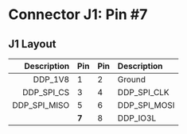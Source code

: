 # Connector J1: Pin #7

## J1 Layout

| Description | Pin | Pin | Description |
|------------:|-----|-----|:------------|
|     DDP_1V8 |  1  |  2  | Ground      |
|  DDP_SPI_CS |  3  |  4  | DDP_SPI_CLK |
|DDP_SPI_MISO |  5  |  6  | DDP_SPI_MOSI|
|             |**7**|  8  | DDP_IO3L    |
